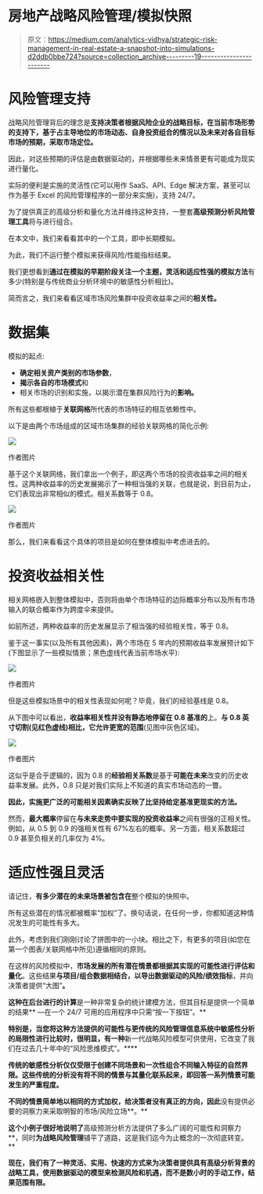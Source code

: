 # 房地产战略风险管理/模拟快照

> 原文：<https://medium.com/analytics-vidhya/strategic-risk-management-in-real-estate-a-snapshot-into-simulations-d2ddb0bbe724?source=collection_archive---------19----------------------->

# 风险管理支持

战略风险管理背后的理念是**支持决策者根据风险企业的战略目标，在当前市场形势的支持下，基于占主导地位的市场动态、自身投资组合的情况以及未来对各自目标市场的预期，采取市场定位。**

因此，对这些预期的评估是由数据驱动的，并根据哪些未来情景更有可能成为现实进行量化。

实际的便利是实施的灵活性(它可以用作 SaaS、API、Edge 解决方案，甚至可以作为基于 Excel 的风险管理程序的一部分来实施)，支持 24/7。

为了提供真正的高级分析和量化方法并维持这种支持，一整套**高级预测分析风险管理工具**将与进行组合。

在本文中，我们来看看其中的一个工具，即中长期模拟。

为此，我们不运行整个模拟来获得风险/性能指标结果。

我们更想看到**通过在模拟的早期阶段关注一个主题，灵活和适应性强的模拟方法**有多少(特别是与传统商业分析环境中的敏感性分析相比)。

简而言之，我们来看看区域市场风险集群中投资收益率之间的**相关性。**

# 数据集

模拟的起点:

*   **确定相关资产类别的市场参数**，
*   **揭示各自的市场模式**和
*   相关市场的识别和实施，以揭示潜在集群风险行为的**影响。**

所有这些都根植于**关联网格**所代表的市场特征的相互依赖性中。

以下是由两个市场组成的区域市场集群的经验关联网格的简化示例:

![](img/03234216fcff74a6a279534e8fb7f692.png)

作者图片

基于这个关联网络，我们拿出一个例子，即这两个市场的投资收益率之间的相关性。这两种收益率的历史发展揭示了一种相当强的关联，也就是说，到目前为止，它们表现出非常相似的模式。相关系数等于 0.8。

![](img/989fbce4c2136b754cfa8212c4f3ef4d.png)

作者图片

那么，我们来看看这个具体的项目是如何在整体模拟中考虑进去的。

# 投资收益相关性

相关网格嵌入到整体模拟中，否则将由单个市场特征的边际概率分布以及所有市场输入的联合概率作为跨度伞来提供。

如前所述，两种收益率的历史发展显示了相当强的经验相关性，等于 0.8。

鉴于这一事实(以及所有其他因素)，两个市场在 5 年内的预期收益率发展预计如下(下图显示了一些模拟情景；黑色虚线代表当前市场水平):

![](img/fc9231eef7ea3d3c8f4b1e7a9472bfb5.png)

作者图片

但是这些模拟场景中的相关性表现如何呢？毕竟，我们的经验基线是 0.8。

从下图中可以看出，**收益率相关性并没有静态地停留在 0.8 基准的**上。**与 0.8 英寸切割(见红色虚线)相比，它允许更宽的范围**(见图中灰色区域)。

![](img/51df6fa3c82a2ed6f3604a33628767da.png)

作者图片

这似乎是合乎逻辑的，因为 0.8 的**经验相关系数**是基于**可能在未来**改变的历史收益率发展。此外，0.8 只是对我们实际上不知道的真实市场动态的一瞥。

**因此，实施更广泛的可能相关因素确实反映了比坚持给定基准更现实的方法。**

然而，**最大概率**停留在**与未来走势中要实现的投资收益率**之间有很强的正相关性。例如，从 0.5 到 0.9 的强相关性有 67%左右的概率。另一方面，相关系数超过 0.9 甚至负相关的几率仅为 4%。

# 适应性强且灵活

请记住，**有多少潜在的未来场景被包含在**整个模拟的快照中。

所有这些潜在的情况都被概率“加权”了。换句话说，在任何一步，你都知道这种情况发生的可能性有多大。

此外，考虑到我们刚刚讨论了拼图中的一小块。相比之下，有更多的项目(如您在第一个图表/关联网格中所见)遵循相同的原则。

在这样的风险模拟中，**市场发展的所有潜在情景都根据其实现的可能性进行评估和量化**。这些结果**与项目/组合数据相结合，以导出数据驱动的风险/绩效指标**，并向决策者提供“大图”**。**

**这种在后台进行的计算**是一种非常复杂的统计建模方法，但其目标是提供一个简单的结果** —在一个 24/7 可用的应用程序中只需“按一下按钮”。**

**特别是，当您将这种方法提供的可能性与更传统的风险管理信息系统中敏感性分析的局限性进行比较时，很明显，有一种**新一代战略风险模型可供使用，它改变了我们在过去几十年中的“风险思维模式”。****

****传统的敏感性分析仅仅受限于创建不同场景和一次性组合不同输入特征的自然界限**。这些传统的分析没有将不同的情景与其量化联系起来，即回答一系列情景可能发生的严重程度。**

**不同的情景简单地以相同的方式加权，给决策者没有真正的方向，因此**没有提供必要的洞察力来采取明智的市场/风险立场**。**

**这个小例子很好地说明了**高级预测分析方法提供了多么广阔的可能性和洞察力**，同时**为战略风险管理**铺平了道路，这是我们迄今为止概念的一次彻底转变。**

****现在，我们有了一种**灵活、实用、快速的方式**来为决策者提供具有高级分析背景的战略工具，使用**数据驱动的模型来检测风险和机遇，而不是数小时的手动工作，结果范围有限。******